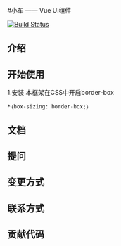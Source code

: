 #小车 —— Vue UI组件

[![Build Status](https://travis-ci.com/lixiaolei90/littlecar.svg?branch=master)](https://travis-ci.com/lixiaolei90/littlecar)

## 介绍

## 开始使用

1.安装
本框架在CSS中开启border-box
```
*｛box-sizing: border-box;｝
```

## 文档
## 提问
## 变更方式
## 联系方式
## 贡献代码
